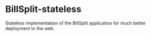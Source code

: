 # BillSplit-stateless
Stateless implementation of the BillSplit application for much better deployment to the web.

